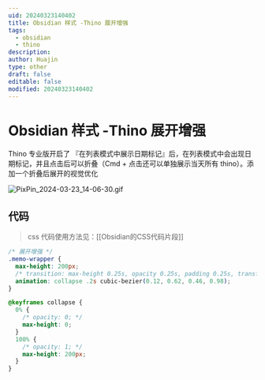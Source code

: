 ```yaml
---
uid: 20240323140402
title: Obsidian 样式 -Thino 展开增强
tags:
  - obsidian
  - thino
description: 
author: Huajin
type: other
draft: false
editable: false
modified: 20240323140402
---
```


# Obsidian 样式 -Thino 展开增强

Thino 专业版开启了 『在列表模式中展示日期标记』后，在列表模式中会出现日期标记，并且点击后可以折叠（Cmd + 点击还可以单独展示当天所有 thino）。添加一个折叠后展开的视觉优化

![PixPin_2024-03-23_14-06-30.gif](https://cdn.pkmer.cn/images/PixPin_2024-03-23_14-06-30.gif!pkmer)

## 代码

> css 代码使用方法见：[[Obsidian的CSS代码片段]]

```css
/* 展开增强 */
.memo-wrapper {
  max-height: 200px;
  /* transition: max-height 0.25s, opacity 0.25s, padding 0.25s, transform 0.5s; */
  animation: collapse .2s cubic-bezier(0.12, 0.62, 0.46, 0.98);
}

@keyframes collapse {
  0% {
    /* opacity: 0; */
    max-height: 0;
  }
  100% {
    /* opacity: 1; */
    max-height: 200px;
  }
}
```